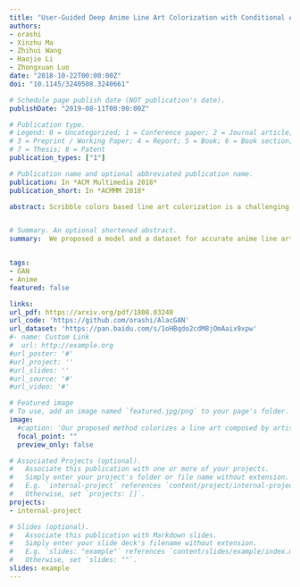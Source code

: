 ```yaml
---
title: "User-Guided Deep Anime Line Art Colorization with Conditional Adversarial Networks"
authors:
- orashi
- Xinzhu Ma
- Zhihui Wang
- Haojie Li
- Zhongxuan Luo
date: "2018-10-22T00:00:00Z"
doi: "10.1145/3240508.3240661"

# Schedule page publish date (NOT publication's date).
publishDate: "2019-08-11T00:00:00Z"

# Publication type.
# Legend: 0 = Uncategorized; 1 = Conference paper; 2 = Journal article;
# 3 = Preprint / Working Paper; 4 = Report; 5 = Book; 6 = Book section;
# 7 = Thesis; 8 = Patent
publication_types: ["1"]

# Publication name and optional abbreviated publication name.
publication: In *ACM Multimedia 2018*
publication_short: In *ACMMM 2018*

abstract: Scribble colors based line art colorization is a challenging computer vision problem since neither greyscale values nor semantic information is presented in line arts, and the lack of authentic illustration-line art training pairs also increases difficulty of model generalization. Recently, several Generative Adversarial Nets (GANs) based methods have achieved great success. They can generate colorized illustrations conditioned on given line art and color hints. However, these methods fail to capture the authentic illustration distributions and are hence perceptually unsatisfying in the sense that they are often lack of accurate shading. To address these challenges, we propose a novel deep conditional adversarial architecture for scribble based anime line art colorization. Specifically, we integrate the conditional framework with WGAN-GP criteria as well as the perceptual loss to enable us to robustly train a deep network that makes the synthesized images more natural and real. We also introduce a local features network that is independent of synthetic data. With GANs conditioned on features from such network, we notably increase the generalization capability over "in the wild" line arts. Furthermore, we collect two datasets that provide high-quality colorful illustrations and authentic line arts for training and benchmarking. With the proposed model trained on our illustration dataset, we demonstrate that images synthesized by the presented approach are considerably more realistic and precise than alternative approaches. 


# Summary. An optional shortened abstract.
summary:  We proposed a model and a dataset for accurate anime line art colorization. This model improved the visual result over the previously proposed methods.


tags:
- GAN
- Anime
featured: false

links:
url_pdf: https://arxiv.org/pdf/1808.03240
url_code: 'https://github.com/orashi/AlacGAN'
url_dataset: 'https://pan.baidu.com/s/1oHBqdo2cdM8jOmAaix9xpw'
#- name: Custom Link
#  url: http://example.org
#url_poster: '#'
#url_project: ''
#url_slides: ''
#url_source: '#'
#url_video: '#'

# Featured image
# To use, add an image named `featured.jpg/png` to your page's folder. 
image:
  #caption: 'Our proposed method colorizes a line art composed by artist (left) based on guided stroke colors.'
  focal_point: ""
  preview_only: false

# Associated Projects (optional).
#   Associate this publication with one or more of your projects.
#   Simply enter your project's folder or file name without extension.
#   E.g. `internal-project` references `content/project/internal-project/index.md`.
#   Otherwise, set `projects: []`.
projects:
- internal-project

# Slides (optional).
#   Associate this publication with Markdown slides.
#   Simply enter your slide deck's filename without extension.
#   E.g. `slides: "example"` references `content/slides/example/index.md`.
#   Otherwise, set `slides: ""`.
slides: example
---
```


